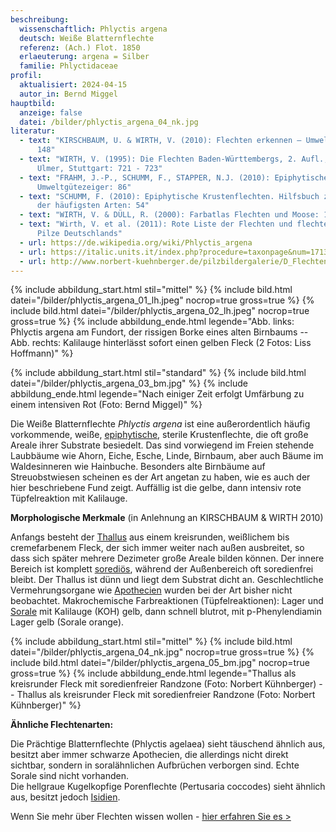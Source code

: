 ```yaml
---
beschreibung:
  wissenschaftlich: Phlyctis argena
  deutsch: Weiße Blatternflechte
  referenz: (Ach.) Flot. 1850
  erlaeuterung: argena = Silber
  familie: Phlyctidaceae
profil:
  aktualisiert: 2024-04-15
  autor_in: Bernd Miggel
hauptbild:
  anzeige: false
  datei: /bilder/phlyctis_argena_04_nk.jpg
literatur:
  - text: "KIRSCHBAUM, U. & WIRTH, V. (2010): Flechten erkennen – Umwelt bewerten:
      148"
  - text: "WIRTH, V. (1995): Die Flechten Baden-Württembergs, 2. Aufl., 1006 S.;
      Ulmer, Stuttgart: 721 - 723"
  - text: "FRAHM, J.-P., SCHUMM, F., STAPPER, N.J. (2010): Epiphytische Flechten als
      Umweltgütezeiger: 86"
  - text: "SCHUMM, F. (2010): Epiphytische Krustenflechten. Hilfsbuch zum Bestimmen
      der häufigsten Arten: 54"
  - text: "WIRTH, V. & DÜLL, R. (2000): Farbatlas Flechten und Moose: 170"
  - text: "Wirth, V. et al. (2011): Rote Liste der Flechten und flechtenbewohnende
      Pilze Deutschlands"
  - url: https://de.wikipedia.org/wiki/Phlyctis_argena
  - url: https://italic.units.it/index.php?procedure=taxonpage&num=1713
  - url: http://www.norbert-kuehnberger.de/pilzbildergalerie/D_Flechten-Lichenes_-_226_Arten/index.htm
---
```

{% include abbildung_start.html stil="mittel" %}
{% include bild.html datei="/bilder/phlyctis_argena_01_lh.jpeg" nocrop=true gross=true %}
{% include bild.html datei="/bilder/phlyctis_argena_02_lh.jpeg" nocrop=true gross=true %}
{% include abbildung_ende.html legende="Abb. links: Phlyctis argena am Fundort, der rissigen Borke eines alten Birnbaums -- Abb. rechts: Kalilauge hinterlässt sofort einen gelben Fleck (2 Fotos: Liss Hoffmann)" %}

{% include abbildung_start.html stil="standard" %}
{% include bild.html datei="/bilder/phlyctis_argena_03_bm.jpg" %}
{% include abbildung_ende.html legende="Nach einiger Zeit erfolgt Umfärbung zu einem intensiven Rot (Foto: Bernd Miggel)" %}

Die Weiße Blatternflechte *Phlyctis argena* ist eine außerordentlich häufig vorkommende, weiße, [epiphytische](<epiphytisch "Glossar">), sterile Krustenflechte, die oft große Areale ihrer Substrate besiedelt. Das sind vorwiegend im Freien stehende Laubbäume wie Ahorn, Eiche, Esche, Linde, Birnbaum, aber auch Bäume im Waldesinneren wie Hainbuche. Besonders alte Birnbäume auf Streuobstwiesen scheinen es der Art angetan zu haben, wie es auch der hier beschriebene Fund zeigt. Auffällig ist die gelbe, dann intensiv rote Tüpfelreaktion mit Kalilauge.

**Morphologische Merkmale** (in Anlehnung an KIRSCHBAUM & WIRTH 2010)

Anfangs besteht der [Thallus](<Thallus "Glossar">) aus einem kreisrunden, weißlichem bis cremefarbenem Fleck, der sich immer weiter nach außen ausbreitet, so dass sich später mehrere Dezimeter große Areale bilden können. Der innere Bereich ist komplett [sorediös](<sorediös "Glossar">), während der Außenbereich oft soredienfrei bleibt. Der Thallus ist dünn und liegt dem Substrat dicht an. Geschlechtliche Vermehrungsorgane wie [Apothecien](<Apothecien "Glossar">) wurden bei der Art bisher nicht beobachtet.
Makrochemische Farbreaktionen (Tüpfelreaktionen): Lager und [Sorale](<Sorale "Glossar">) mit Kalilauge (KOH) gelb, dann schnell blutrot, mit p-Phenylendiamin Lager gelb (Sorale orange).

{% include abbildung_start.html stil="mittel" %}
{% include bild.html datei="/bilder/phlyctis_argena_04_nk.jpg" nocrop=true gross=true %}
{% include bild.html datei="/bilder/phlyctis_argena_05_bm.jpg" nocrop=true gross=true %}
{% include abbildung_ende.html legende="Thallus als kreisrunder Fleck mit soredienfreier Randzone (Foto: Norbert Kühnberger) -- Thallus als kreisrunder Fleck mit soredienfreier Randzone (Foto: Norbert Kühnberger)" %}

**Ähnliche Flechtenarten:**

Die Prächtige Blatternflechte (Phlyctis agelaea) sieht täuschend ähnlich aus, besitzt aber immer schwarze Apothecien, die allerdings nicht direkt sichtbar, sondern in soralähnlichen Aufbrüchen verborgen sind. Echte Sorale sind nicht vorhanden.\
Die hellgraue Kugelkopfige Porenflechte (Pertusaria coccodes) sieht ähnlich aus, besitzt jedoch [Isidien](<Isidien "Glossar">).

Wenn Sie mehr über Flechten wissen wollen - [hier erfahren Sie es >](/verwandt/flechten)